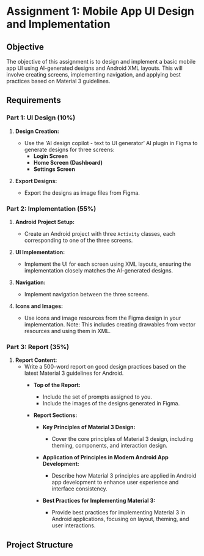 # Assignment 1: Mobile App UI Design and Implementation

## Objective
The objective of this assignment is to design and implement a basic mobile app UI using AI-generated designs and Android XML layouts. This will involve creating screens, implementing navigation, and applying best practices based on Material 3 guidelines.

## Requirements

### Part 1: UI Design (10%)

1. **Design Creation:**
   - Use the 'AI design copilot - text to UI generator’ AI plugin in Figma to generate designs for three screens:
     - **Login Screen**
     - **Home Screen (Dashboard)**
     - **Settings Screen**
   
2. **Export Designs:**
   - Export the designs as image files from Figma.

### Part 2: Implementation (55%)

1. **Android Project Setup:**
   - Create an Android project with three `Activity` classes, each corresponding to one of the three screens.

2. **UI Implementation:**
   - Implement the UI for each screen using XML layouts, ensuring the implementation closely matches the AI-generated designs.

3. **Navigation:**
   - Implement navigation between the three screens.

4. **Icons and Images:**
   - Use icons and image resources from the Figma design in your implementation. Note: This includes creating drawables from vector resources and using them in XML.

### Part 3: Report (35%)

1. **Report Content:**
   - Write a 500-word report on good design practices based on the latest Material 3 guidelines for Android.
     - **Top of the Report:**
       - Include the set of prompts assigned to you.
       - Include the images of the designs generated in Figma.
     
     - **Report Sections:**
       - **Key Principles of Material 3 Design:**
         - Cover the core principles of Material 3 design, including theming, components, and interaction design.
       
       - **Application of Principles in Modern Android App Development:**
         - Describe how Material 3 principles are applied in Android app development to enhance user experience and interface consistency.
       
       - **Best Practices for Implementing Material 3:**
         - Provide best practices for implementing Material 3 in Android applications, focusing on layout, theming, and user interactions.

## Project Structure

